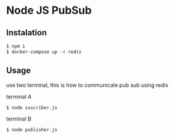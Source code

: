 # Node JS PubSub

## Instalation

``` bash
$ npm i
$ docker-compose up -d redis
```

## Usage
 
use two terminal, this is how to communicate pub sub using redis

terminal A
``` bash
$ node suscriber.js 
```

terminal B
``` bash
$ node publisher.js 
```
